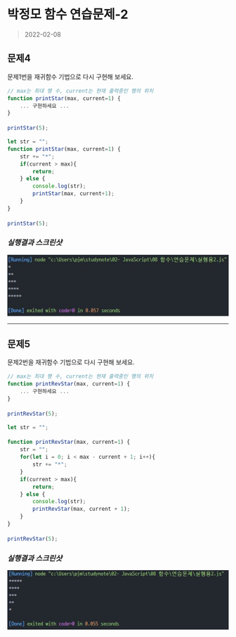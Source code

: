 # 박정모 함수 연습문제-2
>2022-02-08

## 문제4

문제1번을 재귀함수 기법으로 다시 구현해 보세요.

```js
// max는 최대 행 수, current는 현재 출력중인 행의 위치
function printStar(max, current=1) {
    ... 구현하세요 ...
}

printStar(5);
```

```js
let str = "";
function printStar(max, current=1) {
    str += "*";
    if(current > max){
        return;
    } else {
        console.log(str);
        printStar(max, current+1);
    }
}

printStar(5);
```
   
### ***실행결과 스크린샷***
![문제4](문제4_실행결과.jpg)
   
---
   
## 문제5 

문제2번을 재귀함수 기법으로 다시 구현해 보세요.

```js
// max는 최대 행 수, current는 현재 출력중인 행의 위치
function printRevStar(max, current=1) {
    ... 구현하세요 ...
}

printRevStar(5);
```

```js
let str = "";

function printRevStar(max, current=1) {
    str = "";
    for(let i = 0; i < max - current + 1; i++){
        str += "*";
    }
    if(current > max){
        return;
    } else {
        console.log(str);
        printRevStar(max, current + 1);
    }
}

printRevStar(5);
```
   
### ***실행결과 스크린샷***
![문제5](문제5_실행결과.jpg)
   